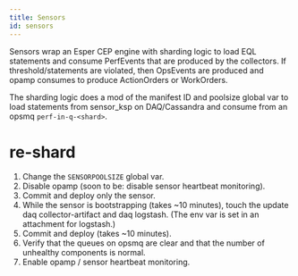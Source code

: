 ```yaml
---
title: Sensors
id: sensors
---
```


Sensors wrap an Esper CEP engine with sharding logic to load EQL statements and consume PerfEvents that are produced by the collectors. If threshold/statements are violated, then OpsEvents are produced and opamp consumes to produce ActionOrders or WorkOrders.

The sharding logic does a mod of the manifest ID and poolsize global var to load statements from sensor_ksp on DAQ/Cassandra and consume from an opsmq `perf-in-q-<shard>`.
	
# re-shard
 
1. Change the `SENSORPOOLSIZE` global var.
2. Disable opamp (soon to be: disable sensor heartbeat monitoring).
3. Commit and deploy only the sensor.
4. While the sensor is bootstrapping (takes ~10 minutes), touch the update daq collector-artifact and daq logstash. (The env var is set in an attachment for logstash.) 
5. Commit and deploy (takes ~10 minutes).
6. Verify that the queues on opsmq are clear and that the number of unhealthy components is normal. 
7. Enable opamp / sensor heartbeat monitoring.

